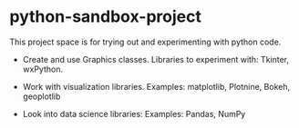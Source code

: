# python-sandbox-project

This project space is for trying out and experimenting with python code.

* Create and use Graphics classes. Libraries to experiment with: Tkinter, wxPython.

* Work with visualization libraries. Examples: matplotlib, Plotnine, Bokeh, geoplotlib

* Look into data science libraries: Examples: Pandas, NumPy
